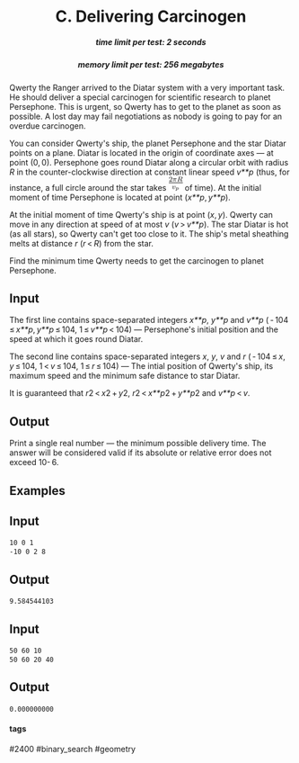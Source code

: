 <h1 style='text-align: center;'> C. Delivering Carcinogen</h1>

<h5 style='text-align: center;'>time limit per test: 2 seconds</h5>
<h5 style='text-align: center;'>memory limit per test: 256 megabytes</h5>

Qwerty the Ranger arrived to the Diatar system with a very important task. He should deliver a special carcinogen for scientific research to planet Persephone. This is urgent, so Qwerty has to get to the planet as soon as possible. A lost day may fail negotiations as nobody is going to pay for an overdue carcinogen.

You can consider Qwerty's ship, the planet Persephone and the star Diatar points on a plane. Diatar is located in the origin of coordinate axes — at point (0, 0). Persephone goes round Diatar along a circular orbit with radius *R* in the counter-clockwise direction at constant linear speed *v**p* (thus, for instance, a full circle around the star takes ![](images/d6e148f5854d1671a9c65876c849623c94d511d4.png) of time). At the initial moment of time Persephone is located at point (*x**p*, *y**p*).

At the initial moment of time Qwerty's ship is at point (*x*, *y*). Qwerty can move in any direction at speed of at most *v* (*v* > *v**p*). The star Diatar is hot (as all stars), so Qwerty can't get too close to it. The ship's metal sheathing melts at distance *r* (*r* < *R*) from the star.

Find the minimum time Qwerty needs to get the carcinogen to planet Persephone.

## Input

The first line contains space-separated integers *x**p*, *y**p* and *v**p* ( - 104 ≤ *x**p*, *y**p* ≤ 104, 1 ≤ *v**p* < 104) — Persephone's initial position and the speed at which it goes round Diatar.

The second line contains space-separated integers *x*, *y*, *v* and *r* ( - 104 ≤ *x*, *y* ≤ 104, 1 < *v* ≤ 104, 1 ≤ *r* ≤ 104) — The intial position of Qwerty's ship, its maximum speed and the minimum safe distance to star Diatar.

It is guaranteed that *r*2 < *x*2 + *y*2, *r*2 < *x**p*2 + *y**p*2 and *v**p* < *v*.

## Output

Print a single real number — the minimum possible delivery time. The answer will be considered valid if its absolute or relative error does not exceed 10- 6.

## Examples

## Input


```
10 0 1  
-10 0 2 8  

```
## Output


```
9.584544103
```
## Input


```
50 60 10  
50 60 20 40  

```
## Output


```
0.000000000
```


#### tags 

#2400 #binary_search #geometry 